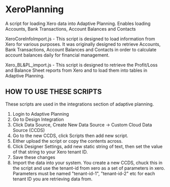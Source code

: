 # XeroPlanning
A script for loading Xero data into Adaptive Planning. Enables loading Accounts, Bank Transactions, Account Balances and Contacts


XeroCoreInfoImport.js - This script is designed to load information from Xero for various purposes. 
It was originally designed to retrieve Accounts, Bank Transactions, Account Balances and Contacts in order to calculate account balances daily for financial management.

Xero_BL&PL_import.js - This script is designed to retrieve the Profit/Loss and Balance Sheet reports from Xero and to load them into tables in Adaptive Planning.

HOW TO USE THESE SCRIPTS
--------------------------
These scripts are used in the integrations section of adaptive planning. 
1. Login to Adaptive Planning
2. Go to Design Integration
3. Click Data Source, Create New Data Source -> Custom Cloud Data Source (CCDS)
4. Go to the new CCDS, click Scripts then add new script.
5. Either upload the script or copy the contents across.
6. Click Designer Settings, add new static string of text, then set the value of that string to your Xero tenant ID.
7. Save these changes
8. Import the data into your system.
You create a new CCDS, chuck this in the script and use the tenant-id from xero as a set of parameters in xero.
Parameters must be named "tenant-id-1", "tenant-id-2" etc for each tenant ID you are retrieving data from.
